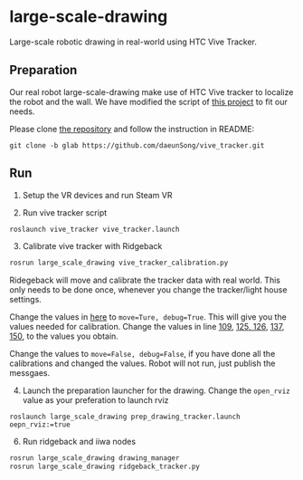 # large-scale-drawing
Large-scale robotic drawing in real-world using HTC Vive Tracker.

## Preparation

Our real robot large-scale-drawing make use of HTC Vive tracker to localize the robot and the wall. 
We have modified the script of [this project](https://github.com/moon-wreckers/vive_tracker) to fit our needs. 

Please clone [the repository](https://github.com/daeunSong/vive_tracker.git) and follow the instruction in README:
```shell
git clone -b glab https://github.com/daeunSong/vive_tracker.git
```

## Run
1. Setup the VR devices and run Steam VR

2. Run vive tracker script
```sh
roslaunch vive_tracker vive_tracker.launch
```

3. Calibrate vive tracker with Ridgeback
```sh
rosrun large_scale_drawing vive_tracker_calibration.py
```
Ridegeback will move and calibrate the tracker data with real world.
This only needs to be done once, whenever you change the tracker/light house settings. 

Change the values in [here](https://github.com/daeunSong/large_scale_drawing/blob/1a66ad17f1492e8fb6844f5855976ebc8ada7464/ridgeback/src/vive_tracker_calibration.py#L217) to `move=Ture, debug=True`. This will give you the values needed for calibration. 
Change the values in line [109](https://github.com/daeunSong/large_scale_drawing/blob/1a66ad17f1492e8fb6844f5855976ebc8ada7464/ridgeback/src/vive_tracker_calibration.py#L109), [125, 126](https://github.com/daeunSong/large_scale_drawing/blob/1a66ad17f1492e8fb6844f5855976ebc8ada7464/ridgeback/src/vive_tracker_calibration.py#L125-L126), [137](https://github.com/daeunSong/large_scale_drawing/blob/1a66ad17f1492e8fb6844f5855976ebc8ada7464/ridgeback/src/vive_tracker_calibration.py#L137), [150](https://github.com/daeunSong/large_scale_drawing/blob/1a66ad17f1492e8fb6844f5855976ebc8ada7464/ridgeback/src/vive_tracker_calibration.py#L150), to the values you obtain.

Change the values to `move=False, debug=False`, if you have done all the calibrations and changed the values. Robot will not run, just publish the messgaes.

[//]: # (4. Launch the tf publisher)

[//]: # (```shell)

[//]: # (rosrun large_scale_drawing tf_publisher.py)

[//]: # (```)

4. Launch the preparation launcher for the drawing. Change the `open_rviz` value as your preferation to launch rviz
```shell
roslaunch large_scale_drawing prep_drawing_tracker.launch oepn_rviz:=true
```

6. Run ridgeback and iiwa nodes

```sh
rosrun large_scale_drawing drawing_manager
rosrun large_scale_drawing ridgeback_tracker.py
```

